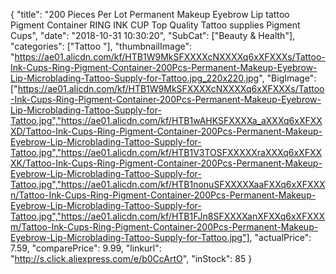 {
	"title": "200 Pieces Per Lot Permanent Makeup Eyebrow Lip tattoo Pigment Container RING INK CUP Top Quality Tattoo supplies Pigment  Cups",
	"date": "2018-10-31 10:30:20",
	"SubCat": ["Beauty & Health"],
	"categories": ["Tattoo "],
	"thumbnailImage": "https://ae01.alicdn.com/kf/HTB1W9MkSFXXXXcNXXXXq6xXFXXXs/Tattoo-Ink-Cups-Ring-Pigment-Container-200Pcs-Permanent-Makeup-Eyebrow-Lip-Microblading-Tattoo-Supply-for-Tattoo.jpg_220x220.jpg",
	"BigImage": ["https://ae01.alicdn.com/kf/HTB1W9MkSFXXXXcNXXXXq6xXFXXXs/Tattoo-Ink-Cups-Ring-Pigment-Container-200Pcs-Permanent-Makeup-Eyebrow-Lip-Microblading-Tattoo-Supply-for-Tattoo.jpg","https://ae01.alicdn.com/kf/HTB1wAHKSFXXXXa_aXXXq6xXFXXXD/Tattoo-Ink-Cups-Ring-Pigment-Container-200Pcs-Permanent-Makeup-Eyebrow-Lip-Microblading-Tattoo-Supply-for-Tattoo.jpg","https://ae01.alicdn.com/kf/HTB1V3TOSFXXXXXraXXXq6xXFXXXK/Tattoo-Ink-Cups-Ring-Pigment-Container-200Pcs-Permanent-Makeup-Eyebrow-Lip-Microblading-Tattoo-Supply-for-Tattoo.jpg","https://ae01.alicdn.com/kf/HTB1nonuSFXXXXXaaFXXq6xXFXXXn/Tattoo-Ink-Cups-Ring-Pigment-Container-200Pcs-Permanent-Makeup-Eyebrow-Lip-Microblading-Tattoo-Supply-for-Tattoo.jpg","https://ae01.alicdn.com/kf/HTB1FJn8SFXXXXanXFXXq6xXFXXXm/Tattoo-Ink-Cups-Ring-Pigment-Container-200Pcs-Permanent-Makeup-Eyebrow-Lip-Microblading-Tattoo-Supply-for-Tattoo.jpg"],
	"actualPrice": 7.59,
	"comparePrice": 9.99,
	"linkurl": "http://s.click.aliexpress.com/e/b0CcArtO",
	"inStock": 85
}
